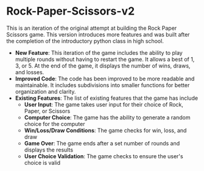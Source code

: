 # Rock-Paper-Scissors-v2
This is an iteration of the original attempt at building the Rock Paper Scissors game. This version introduces more features and was built after the completion of the introductory python class in high school.

- **New Feature**: This iteration of the game includes the ability to play multiple rounds without having to restart the game. It allows a best of 1, 3, or 5. At the end of the game, it displays the number of wins, draws, and losses.
- **Improved Code**: The code has been improved to be more readable and maintainable. It includes subdivisions into smaller functions for better organization and clarity.
- **Existing Features**: The list of existing features that the game has include
    - **User Input**: The game takes user input for their choice of Rock, Paper, or Scissors
    - **Computer Choice**: The game has the ability to generate a random choice for the computer
    - **Win/Loss/Draw Conditions**: The game checks for win, loss, and draw
    - **Game Over**: The game ends after a set number of rounds and displays the results
    - **User Choice Validation**: The game checks to ensure the user's choice is valid
